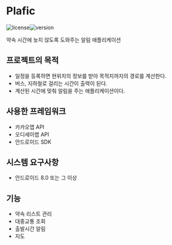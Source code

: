 # Plafic

![license](https://img.shields.io/badge/license-MIT-blue)![version](https://img.shields.io/badge/version-1.0-blue)



약속 시간에 늦지 않도록 도와주는 알림 애플리케이션

## 프로젝트의 목적

* 일정을 등록하면 현위치의 정보를 받아 목적지까지의 경로를 계산한다.
* 버스, 지하철로 걸리는 시간이 출력이 된다.
* 계산된 시간에 맞춰 알림을 주는 애플리케이션이다.

## 사용한 프레임워크

* 카카오맵 API
* 오디세이랩 API
* 안드로이드 SDK

## 시스템 요구사항

* 안드로이드 8.0 또는 그 이상

## 기능

* 약속 리스트 관리
* 대중교통 조회
* 출발시간 알림
* 지도